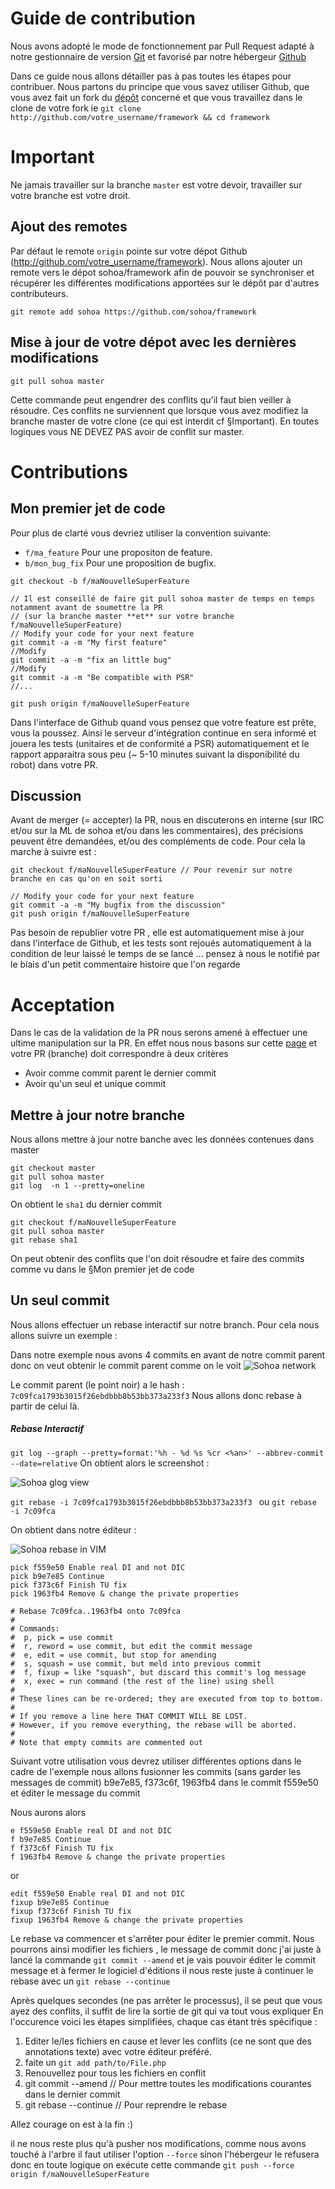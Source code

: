 Guide de contribution
======

Nous avons adopté le mode de fonctionnement par Pull Request
adapté à notre gestionnaire de version  [Git](http://git-scm.com/) et favorisé par notre hébergeur
[Github](http://github.com/)

Dans ce guide nous allons détailler pas à pas toutes les étapes pour contribuer.
Nous partons du principe que vous savez utiliser Github, que vous avez fait
un fork du [dépôt](http://github.com/sohoa/framework) concerné et que vous
travaillez dans le clone de votre fork ie `git clone http://github.com/votre_username/framework && cd framework`


Important
=====

Ne jamais travailler sur la branche `master` est votre devoir, travailler sur votre branche est votre droit.

Ajout des remotes
-----

Par défaut le remote `origin` pointe sur votre dépot Github (http://github.com/votre_username/framework).
Nous allons ajouter un remote vers le dépot sohoa/framework afin de pouvoir se synchroniser et récupérer les différentes 
modifications apportées sur le dépôt par d'autres contributeurs.

```
git remote add sohoa https://github.com/sohoa/framework
```

Mise à jour de votre dépot avec les dernières modifications
-----

```
git pull sohoa master
```

Cette commande peut engendrer des conflits qu'il faut bien veiller à résoudre. Ces conflits ne surviennent que lorsque vous avez modifiez la branche master de votre clone (ce qui est interdit cf §Important).
En toutes logiques vous NE DEVEZ PAS avoir de conflit sur master.

Contributions
=====

Mon premier jet de code
-----

Pour plus de clarté vous devriez utiliser la convention suivante:
*	`f/ma_feature` Pour une propositon de feature.
*	`b/mon_bug_fix` Pour une proposition de bugfix.


```
git checkout -b f/maNouvelleSuperFeature

// Il est conseillé de faire git pull sohoa master de temps en temps notamment avant de soumettre la PR
// (sur la branche master **et** sur votre branche f/maNouvelleSuperFeature)
// Modify your code for your next feature
git commit -a -m "My first feature"
//Modify
git commit -a -m "fix an little bug"
//Modify
git commit -a -m "Be compatible with PSR"
//...

git push origin f/maNouvelleSuperFeature
```

Dans l'interface de Github quand vous pensez que votre feature est prête, vous la poussez. 
Ainsi le serveur d'intégration continue en sera informé et jouera les tests (unitaires et de conformité a PSR) automatiquement
et le rapport apparaitra sous peu (~ 5-10 minutes suivant la disponibilité du robot) dans votre PR.

Discussion
-----

Avant de merger (= accepter) la PR, nous en discuterons en interne (sur IRC et/ou sur la ML de sohoa et/ou dans les commentaires), des précisions
peuvent être demandées, et/ou des compléments de code. Pour cela la marche à suivre est :


```
git checkout f/maNouvelleSuperFeature // Pour revenir sur notre branche en cas qu'on en soit sorti

// Modify your code for your next feature
git commit -a -m "My bugfix from the discussion"
git push origin f/maNouvelleSuperFeature
```

Pas besoin de republier votre PR , elle est automatiquement mise à jour dans l'interface de Github, et les tests sont rejoués automatiquement
à la condition de leur laissé le temps de se lancé … pensez à nous le notifié par le biais d'un petit commentaire histoire que l'on regarde

Acceptation
=====

Dans le cas de la validation de la PR nous serons amené à effectuer une ultime manipulation sur la PR.
En effet nous nous basons sur cette [page](http://github.com/sohoa/framework/network) et votre PR (branche) doit correspondre à deux critères
*	Avoir comme commit parent le dernier commit
*	Avoir qu'un seul et unique commit

Mettre à jour notre branche
-----

Nous allons mettre à jour notre banche avec les données contenues dans master

```
git checkout master
git pull sohoa master
git log  -n 1 --pretty=oneline
```
On obtient le `sha1` du dernier commit

``` 
git checkout f/maNouvelleSuperFeature
git pull sohoa master
git rebase sha1
```

On peut obtenir des conflits que l'on doit résoudre et faire des commits comme vu dans le  §Mon premier jet de code


Un seul commit
-----

Nous allons effectuer un rebase interactif sur notre branch.
Pour cela nous allons suivre un exemple :

Dans notre exemple nous avons 4 commits en avant de notre commit parent
donc on veut obtenir le commit parent comme on le voit ![Sohoa network](http://imageshack.com/a/img401/1120/dh4k.png)

Le commit parent (le point noir) a le hash : `7c09fca1793b3015f26ebdbbb8b53bb373a233f3`
Nous allons donc rebase à partir de celui là.


##### Rebase Interactif

`git log --graph --pretty=format:'%h - %d %s %cr <%an>' --abbrev-commit --date=relative`
On obtient alors le screenshot :

![Sohoa glog view](http://imageshack.com/a/img839/7861/62b1.png)

`git rebase -i 7c09fca1793b3015f26ebdbbb8b53bb373a233f3 ` ou `git rebase -i 7c09fca`

On obtient dans notre éditeur :

![Sohoa rebase in VIM](http://imageshack.com/a/img833/9886/si18.png)

  
 ```
pick f559e50 Enable real DI and not DIC
pick b9e7e85 Continue
pick f373c6f Finish TU fix
pick 1963fb4 Remove & change the private properties

# Rebase 7c09fca..1963fb4 onto 7c09fca
#
# Commands:
#  p, pick = use commit
#  r, reword = use commit, but edit the commit message
#  e, edit = use commit, but stop for amending
#  s, squash = use commit, but meld into previous commit
#  f, fixup = like "squash", but discard this commit's log message
#  x, exec = run command (the rest of the line) using shell
#
# These lines can be re-ordered; they are executed from top to bottom.
#
# If you remove a line here THAT COMMIT WILL BE LOST.
# However, if you remove everything, the rebase will be aborted.
#
# Note that empty commits are commented out
```

Suivant votre utilisation vous devrez utiliser différentes options dans le cadre de l'exemple nous allons fusionner les commits (sans garder les messages de commit)
b9e7e85, f373c6f, 1963fb4 dans le commit f559e50 et éditer le message du commit

Nous aurons alors 


```
e f559e50 Enable real DI and not DIC
f b9e7e85 Continue
f f373c6f Finish TU fix
f 1963fb4 Remove & change the private properties
```
or

```
edit f559e50 Enable real DI and not DIC
fixup b9e7e85 Continue
fixup f373c6f Finish TU fix
fixup 1963fb4 Remove & change the private properties
```

Le rebase va commencer et s'arrêter pour éditer le premier commit. Nous pourrons ainsi modifier les fichiers , le message de commit
donc j'ai juste à lancé la commande `git commit --amend` et je vais pouvoir éditer le commit message et à fermer le logiciel d'éditions
il nous reste juste à continuer le rebase avec un `git rebase --continue`

Après quelques secondes (ne pas arrêter le processus), il se peut que vous ayez des conflits, il suffit de lire la sortie de git qui va tout vous expliquer
En l'occurence voici les étapes simplifiées, chaque cas étant très spécifique :

1. Editer le/les fichiers en cause et lever les conflits (ce ne sont que des annotations texte) avec votre éditeur préféré.
2. faite un `git add path/to/File.php`
3. Renouvellez pour tous les fichiers en conflit
4. git commit --amend // Pour mettre toutes les modifications courantes dans le dernier commit
5. git rebase --continue // Pour reprendre le rebase


Allez courage on est à la fin :)

il ne nous reste plus qu'à pusher nos modifications, comme nous avons touché à l'arbre il faut utiliser l'option `--force` sinon l'hébergeur le refusera
donc en toute logique on exécute cette commande `git push --force origin f/maNouvelleSuperFeature`


